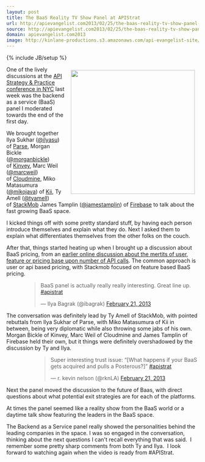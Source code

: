 ```yaml
---
layout: post
title: The BaaS Reality TV Show Panel at APIStrat
url: http://apievangelist.com2013/02/25/the-baas-reality-tv-show-panel-at-apistrat/
source: http://apievangelist.com2013/02/25/the-baas-reality-tv-show-panel-at-apistrat/
domain: apievangelist.com2013
image: http://kinlane-productions.s3.amazonaws.com/api-evangelist-site/blog/apistrat-baas-panel.jpg
---
```

{% include JB/setup %}
<p><a href="https://s3.amazonaws.com/kinlane-productions/events/api-strategy-practice-conference/pics/apistrat-baas-panel.jpg" target="_blank"><img style="padding: 10px;" src="https://s3.amazonaws.com/kinlane-productions/events/api-strategy-practice-conference/pics/apistrat-baas-panel.jpg" alt="" width="325" align="right" /></a></p>
<p>One of the lively discussions at the <a href="http://www.apistrategyconference.com/">API Strategy &amp; Practice conference in NYC</a> last week was the backend as a service (BaaS) panel I moderated towards the end of the first day.</p>
<p>We brought together <span>Ilya Sukhar (</span><a href="https://twitter.com/ilyasu">@ilyasu</a><span>) of&nbsp;</span><a href="http://www.parse.com/" target="_blank">Parse</a><span>, Morgan Bickle (</span><a href="https://twitter.com/morganbickle">@morganbickle</a><span>) of&nbsp;</span><a href="http://www.kinvey.com/" target="_blank">Kinvey</a><span>, Marc Weil (</span><a href="https://twitter.com/marcweil">@marcweil</a><span>) of&nbsp;</span><a href="https://cloudmine.me/" target="_blank">Cloudmine</a><span>, Miko Matasumura (</span><a href="https://twitter.com/mikojava">@mikojava</a><span>) of&nbsp;</span><a href="http://kii.com/" target="_blank">Kii</a><span>, Ty Amell (</span><a href="https://twitter.com/tyamell">@tyamell</a><span>) of&nbsp;</span><a href="https://www.stackmob.com/" target="_blank">StackMob</a><span>&nbsp;James Tamplin (</span><a href="https://twitter.com/jamestamplin">@jamestamplin</a><span>) of&nbsp;</span><a href="https://www.firebase.com/" target="_blank">Firebase</a> to talk about the fast growing BaaS space.</p>
<p>I kicked things off with some pretty standard stuff, by having each person introduce themselves and explain what they do.   Next I asked them to explain what differentiates themselves from the other folks on the couch.</p>
<p>After that, things started heating up when I brought up a discussion about BaaS pricing, from an <a href="/2013/02/07/which-baas-pricing-model-is-better/">earlier online discussion about the mertits of user, feature or pricing base upon number of API calls</a>.  The common approach is user or api based pricing, with Stackmob focused on feature based BaaS pricing.</p>
<div style="margin-left: 50px;">
<blockquote class="twitter-tweet">
<p>BaaS panel is actually really really interesting. Great line up. <a href="https://twitter.com/search/%23apistrat">#apistrat</a></p>
&mdash; Ilya Bagrak (@ibagrak) <a href="https://twitter.com/ibagrak/status/304716332983791616">February 21, 2013</a></blockquote>
</div>
<script src="http://platform.twitter.com/widgets.js"></script>
<p>The conversation was definitely lead by Ty Amell of StackMob, with pointed rebuttals from Ilya Sukhar of Parse, with Miko Matasumura of Kii in between, being very diplomatic while also throwing some jabs of his own. Morgan Bickle of Kinvey, Marc Weil of Cloudmine and James Tamplin of Firebase held their own, but it things were definitely overshadowed by the discussion by Ty and Ilya.</p>
<div style="margin-left: 50px;">
<blockquote class="twitter-tweet" style="margin-left: 50px;">
<p>Super interesting trust issue: &ldquo;[What happens if your BaaS gets acquired and pulls a Posterous?]&rdquo; <a href="https://twitter.com/search/%23apistrat">#apistrat</a></p>
&mdash; r. kevin nelson (@rknLA) <a href="https://twitter.com/rknLA/status/304721926847340544">February 21, 2013</a></blockquote>
</div>
<script src="http://platform.twitter.com/widgets.js"></script>
<p>Next the panel moved the discussion to the future of Baas, with direct questions about what potential exit strategies are for each of the platforms.</p>
<p>At times the panel seemed like a reality show from the BaaS world or a daytime talk show featuring the leaders in the BaaS space.</p>
<p>The Backend as a Service panel really showed the personalities behind the leading companies in the space.  I was so engaged in the conversation, thinking about the next questions I can't recall everything that was said. &nbsp;I remember some pretty sharp comments from both Ty and Ilya. &nbsp;I look forward to watching again when the video is ready from #APIStrat.</p>

